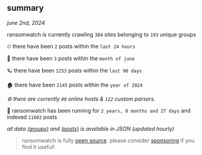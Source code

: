 
## summary
_june 2nd, 2024_

ransomwatch is currently crawling `384` sites belonging to `193` unique groups

⏲ there have been `2` posts within the `last 24 hours`

🦈 there have been `3` posts within the `month of june`

🪐 there have been `1253` posts within the `last 90 days`

🏚 there have been `2145` posts within the `year of 2024`

_⚙️ there are currently `80` online hosts & `122` custom parsers._

🦕 ransomwatch has been running for `2 years, 8 months and 27 days` and indexed `11602` posts

_all data  [(groups)](http://ransomwhat.telemetry.ltd/groups) and [(posts)](http://ransomwhat.telemetry.ltd/posts) is available in JSON (updated hourly)_

> ransomwatch is fully [open source](https://github.com/joshhighet/ransomwatch#ransomwatch--). please consider [sponsoring](https://github.com/sponsors/joshhighet) if you find it useful!
